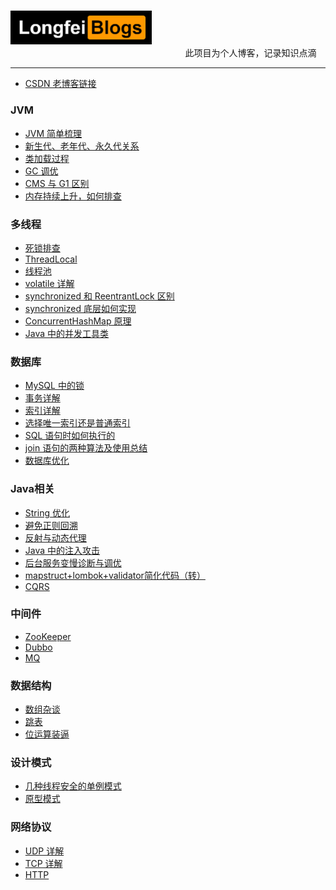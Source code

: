 
&nbsp;&nbsp;&nbsp;&nbsp;&nbsp;&nbsp;&nbsp;&nbsp;&nbsp;&nbsp;&nbsp;&nbsp;&nbsp;&nbsp;&nbsp;&nbsp;&nbsp;&nbsp;
&nbsp;&nbsp;&nbsp;&nbsp;&nbsp;&nbsp;&nbsp;&nbsp;&nbsp;&nbsp;&nbsp;&nbsp;&nbsp;&nbsp;&nbsp;&nbsp;&nbsp;&nbsp;
&nbsp;&nbsp;&nbsp;&nbsp;&nbsp;&nbsp;&nbsp;&nbsp;&nbsp;&nbsp;&nbsp;&nbsp;&nbsp;&nbsp;&nbsp;&nbsp;&nbsp;&nbsp;
&nbsp;&nbsp;&nbsp;&nbsp;&nbsp;&nbsp;&nbsp;&nbsp;&nbsp;&nbsp;&nbsp;&nbsp;&nbsp;&nbsp;
<img src="https://github.com/islongfei/Blog/blob/master/images/bloglogo.png" width="226" hegiht="54"  />  
&nbsp;&nbsp;&nbsp;&nbsp;&nbsp;&nbsp;&nbsp;&nbsp;&nbsp;&nbsp;&nbsp;&nbsp;&nbsp;&nbsp;&nbsp;&nbsp;&nbsp;&nbsp;
&nbsp;&nbsp;&nbsp;&nbsp;&nbsp;&nbsp;&nbsp;&nbsp;&nbsp;&nbsp;&nbsp;&nbsp;&nbsp;&nbsp;&nbsp;&nbsp;&nbsp;&nbsp;
&nbsp;&nbsp;&nbsp;&nbsp;&nbsp;&nbsp;&nbsp;&nbsp;&nbsp;&nbsp;&nbsp;&nbsp;&nbsp;&nbsp;&nbsp;&nbsp;&nbsp;&nbsp;
&nbsp;&nbsp;&nbsp;&nbsp;&nbsp;&nbsp;&nbsp;&nbsp;&nbsp;&nbsp;&nbsp;&nbsp;&nbsp;
此项目为个人博客，记录知识点滴 
***  

* [CSDN 老博客链接](https://blog.csdn.net/qq_37480159)


### JVM
* [JVM 简单梳理](https://github.com/islongfei/Blog/blob/master/java-basics/JVM%E7%AE%80%E8%BF%B0.md)
* [新生代、老年代、永久代关系](https://github.com/islongfei/Blog/blob/master/java-basics/%E6%96%B0%E7%94%9F%E4%BB%A3%E3%80%81%E8%80%81%E5%B9%B4%E4%BB%A3%E3%80%81%E6%B0%B8%E4%B9%85%E4%BB%A3%E5%85%B3%E7%B3%BB.md)
* [类加载过程](https://github.com/islongfei/Blog/blob/master/java-basics/%E7%B1%BB%E5%8A%A0%E8%BD%BD%E8%BF%87%E7%A8%8B.md)
* [GC 调优](https://github.com/islongfei/Blog/blob/master/java-basics/GC%20%E8%B0%83%E4%BC%98.md)
* [CMS 与 G1 区别](https://github.com/islongfei/Blog/blob/master/java-basics/CMS%20%E5%92%8C%20G1%20%E7%9A%84%E5%8C%BA%E5%88%AB.md)
* [内存持续上升，如何排查](https://github.com/islongfei/Blog/blob/master/business-skills/%E5%86%85%E5%AD%98%E6%8C%81%E7%BB%AD%E4%B8%8A%E5%8D%87%EF%BC%8C%E5%A6%82%E4%BD%95%E6%8E%92%E6%9F%A5.md)
### 多线程
* [死锁排查](https://github.com/islongfei/Blog/blob/master/business-skills/%E6%AD%BB%E9%94%81%E6%8E%92%E6%9F%A5.md)
* [ThreadLocal](https://github.com/islongfei/Blog/blob/master/java-basics/ThreadLocal.md)
* [线程池](https://github.com/islongfei/Blog/blob/master/java-basics/%E7%BA%BF%E7%A8%8B%E6%B1%A0.md)
* [volatile 详解](https://github.com/islongfei/Blog/blob/master/java-basics/volatile.md)
* [synchronized 和 ReentrantLock 区别](https://github.com/islongfei/Blog/blob/master/java-basics/synchronized%E5%92%8CReentrantLock%E5%8C%BA%E5%88%AB.md)
* [synchronized 底层如何实现](https://github.com/islongfei/Blog/blob/master/java-basics/synchronized%E5%BA%95%E5%B1%82%E5%A6%82%E4%BD%95%E5%AE%9E%E7%8E%B0%EF%BC%9F.md)
* [ConcurrentHashMap 原理](https://github.com/islongfei/Blog/blob/master/java-basics/ConcurrentHashMap%E5%8E%9F%E7%90%86.md)
* [Java 中的并发工具类](https://github.com/islongfei/Blog/blob/master/java-basics/Java%E4%B8%AD%E7%9A%84%E5%B9%B6%E5%8F%91%E5%B7%A5%E5%85%B7%E7%B1%BB.md)



### 数据库
* [MySQL 中的锁](https://github.com/islongfei/Blog/blob/master/mysql/%E9%94%81.md)
* [事务详解](https://github.com/islongfei/Blog/blob/master/mysql/%E4%BA%8B%E5%8A%A1.md)
* [索引详解](https://github.com/islongfei/Blog/blob/master/mysql/%E7%B4%A2%E5%BC%95.md)
* [选择唯一索引还是普通索引](https://github.com/islongfei/Blog/blob/master/mysql/%E9%80%89%E6%8B%A9%E5%94%AF%E4%B8%80%E7%B4%A2%E5%BC%95%E8%BF%98%E6%98%AF%E6%99%AE%E9%80%9A%E7%B4%A2%E5%BC%95.md)
* [SQL 语句时如何执行的](https://github.com/islongfei/Blog/blob/master/mysql/SQL%E6%98%AF%E5%A6%82%E4%BD%95%E6%89%A7%E8%A1%8C%E7%9A%84.md)
* [join 语句的两种算法及使用总结](https://github.com/islongfei/Blog/blob/master/mysql/join%20%E8%AF%AD%E5%8F%A5%E7%9A%84%E4%B8%A4%E7%A7%8D%E7%AE%97%E6%B3%95.md)
* [数据库优化](https://github.com/islongfei/Blog/blob/master/mysql/%E6%95%B0%E6%8D%AE%E5%BA%93%E4%BC%98%E5%8C%96.md)

### Java相关
* [String 优化](https://github.com/islongfei/Blog/blob/master/java-basics/String.md)
* [避免正则回溯](https://github.com/islongfei/Blog/blob/master/java-basics/%E9%81%BF%E5%85%8D%E6%AD%A3%E5%88%99%E5%9B%9E%E6%BA%AF.md)
* [反射与动态代理](https://github.com/islongfei/Blog/blob/master/java-basics/%E5%8F%8D%E5%B0%84%E4%B8%8E%E5%8A%A8%E6%80%81%E4%BB%A3%E7%90%86.md)
* [Java 中的注入攻击](https://github.com/islongfei/Blog/blob/master/java-basics/Java%E5%BC%80%E5%8F%91%E4%B8%AD%E7%9A%84%E6%B3%A8%E5%85%A5%E6%94%BB%E5%87%BB.md)
* [后台服务变慢诊断与调优](https://github.com/islongfei/Blog/blob/master/business-skills/%E5%90%8E%E5%8F%B0%E6%9C%8D%E5%8A%A1%E5%8F%98%E6%85%A2%E7%9A%84%E8%AF%8A%E6%96%AD%E4%B8%8E%E8%B0%83%E4%BC%98.md)
* [mapstruct+lombok+validator简化代码（转）](https://blog.csdn.net/MingLiang000/article/details/82726571)
* [CQRS](https://github.com/islongfei/Blog/blob/master/business-skills/CQRS.md)

### 中间件
* [ZooKeeper](https://github.com/islongfei/Blog/blob/master/java-frames/ZooKeeper.md)
* [Dubbo](https://github.com/islongfei/Blog/blob/master/java-frames/Dubbo.md)
* [MQ](https://github.com/islongfei/Blog/blob/master/java-frames/MQ.md)

### 数据结构
* [数组杂谈](https://github.com/islongfei/Blog/blob/master/data-structure/%E6%95%B0%E7%BB%84%E6%9D%82%E8%B0%88.md)
* [跳表](https://github.com/islongfei/Blog/blob/master/data-structure/%E8%B7%B3%E8%A1%A8.md)
* [位运算装逼](https://github.com/islongfei/Blog/blob/master/data-structure/%E4%BD%8D%E8%BF%90%E7%AE%97%E8%A3%85%E9%80%BC.md)


### 设计模式
* [几种线程安全的单例模式](https://github.com/islongfei/Blog/blob/master/java-designPattern/Singleton.md)
* [原型模式](https://github.com/islongfei/Blog/blob/master/java-designPattern/Prototype.md) 
  
### 网络协议
* [UDP 详解](https://github.com/islongfei/Blog/blob/master/network/UDP.md)
* [TCP 详解](https://github.com/islongfei/Blog/blob/master/network/TCP.md)
* [HTTP](https://github.com/islongfei/Blog/blob/master/network/http.md)


